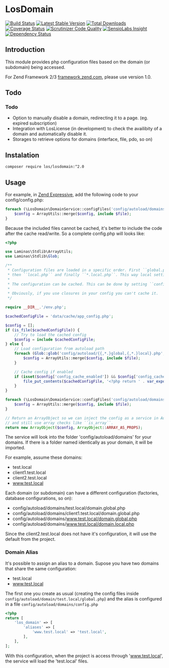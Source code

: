 # LosDomain
[![Build Status](https://travis-ci.org/Lansoweb/LosDomain.svg?branch=master)](https://travis-ci.org/Lansoweb/LosDomain) [![Latest Stable Version](https://poser.pugx.org/los/losdomain/v/stable.svg)](https://packagist.org/packages/los/losdomain) [![Total Downloads](https://poser.pugx.org/los/losdomain/downloads.svg)](https://packagist.org/packages/los/losdomain) [![Coverage Status](https://coveralls.io/repos/Lansoweb/LosDomain/badge.svg?branch=master)](https://coveralls.io/r/Lansoweb/LosDomain?branch=master) [![Scrutinizer Code Quality](https://scrutinizer-ci.com/g/Lansoweb/LosDomain/badges/quality-score.png?b=master)](https://scrutinizer-ci.com/g/Lansoweb/LosDomain/?branch=master) [![SensioLabs Insight](https://img.shields.io/sensiolabs/i/81b4a9c0-ac7f-4047-9b12-dbe443d13517.svg?style=flat)](https://insight.sensiolabs.com/projects/81b4a9c0-ac7f-4047-9b12-dbe443d13517) [![Dependency Status](https://www.versioneye.com/user/projects/54e8470cd1ec573c99000c04/badge.svg?style=flat)](https://www.versioneye.com/user/projects/54e8470cd1ec573c99000c04)

## Introduction
This module provides php configuration files based on the domain (or subdomain) being accessed.

For Zend Framework 2/3 [framework.zend.com](http://framework.zend.com/), please use version 1.0.

## Todo

### Todo
- Option to manually disable a domain, redirecting it to a page. (eg. expired subscription)
- Integration with LosLicense (in development) to check the availibity of a domain and automatically disable it.
- Storages to retrieve options for domains (interface, file, pdo, so on)

## Instalation
```bash
composer require los/losdomain:^2.0
```
     
## Usage
For example, in [Zend Expressive](http://zendframework.github.io/zend-expressive/), add the following code to your config/config.php: 

```php
foreach (\LosDomain\DomainService::configFiles('config/autoload/domains') as $file) {
    $config = ArrayUtils::merge($config, include $file);
}
```

Because the included files cannot be cached, it's better to include the code after the cache read/write. So a complete config.php will looks like:
```php
<?php

use Laminas\Stdlib\ArrayUtils;
use Laminas\Stdlib\Glob;

/**
 * Configuration files are loaded in a specific order. First ``global.php``, then ``*.global.php``.
 * then ``local.php`` and finally ``*.local.php``. This way local settings overwrite global settings.
 *
 * The configuration can be cached. This can be done by setting ``config_cache_enabled`` to ``true``.
 *
 * Obviously, if you use closures in your config you can't cache it.
 */

require __DIR__.'/env.php';

$cachedConfigFile = 'data/cache/app_config.php';

$config = [];
if (is_file($cachedConfigFile)) {
    // Try to load the cached config
    $config = include $cachedConfigFile;
} else {
    // Load configuration from autoload path
    foreach (Glob::glob('config/autoload/{{,*.}global,{,*.}local}.php', Glob::GLOB_BRACE) as $file) {
        $config = ArrayUtils::merge($config, include $file);
    }

    // Cache config if enabled
    if (isset($config['config_cache_enabled']) && $config['config_cache_enabled'] === true) {
        file_put_contents($cachedConfigFile, '<?php return ' . var_export($config, true) . ';');
    }
}

foreach (\LosDomain\DomainService::configFiles('config/autoload/domains') as $file) {
    $config = ArrayUtils::merge($config, include $file);
}

// Return an ArrayObject so we can inject the config as a service in Aura.Di
// and still use array checks like ``is_array``.
return new ArrayObject($config, ArrayObject::ARRAY_AS_PROPS);

```

The service will look into the folder 'config/autoload/domains' for your domains.
If there is a folder named identically as your domain, it will be imported.

For example, assume these domains:
- test.local
- client1.test.local
- client2.test.local
- www.test.local

Each domain (or subdomain) can have a different configuration (factories, database configurations, so on):
- config/autoload/domains/test.local/domain.global.php
- config/autoload/domains/client1.test.local/domain.global.php
- config/autoload/domains/www.test.local/domain.global.php
- config/autoload/domains/www.test.local/domain.local.php

Since the client2.test.local does not have it's configuration, it will use the default from the project.

### Domain Alias
It's possible to assign an alias to a domain. Supose you have two domains that share the same configuration:
- test.local
- www.test.local

The first one you create as usual (creating the config files inside ```config/autoload/domain/test.local/global.php```) 
and the alias is configured in a file ```config/autoload/domains/config.php```
```php
<?php
return [
    'los_domain' => [
        'aliases' => [
            'www.test.local' => 'test.local',
        ],
    ],
];
```

With this configuration, when the project is access through 'www.test.local', the service will load the 'test.local' files.
